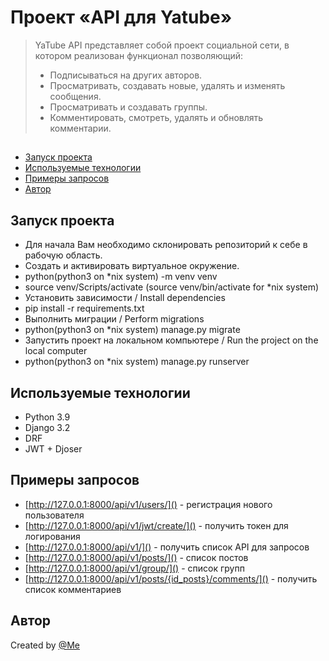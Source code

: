 # Проект «API для Yatube»
> YaTube API представляет собой проект социальной сети, в котором реализован функционал позволяющий:
>- Подписываться на других авторов.
>- Просматривать, создавать новые, удалять и изменять сообщения.
>- Просматривать и создавать группы.
>- Комментировать, смотреть, удалять и обновлять комментарии.


## 
* [Запуск проекта](#Запуск-проекта)
* [Используемые технологии](#Используемые-технологии)
* [Примеры запросов](#Примеры-запросов)
* [Автор](#Автор)


## Запуск проекта
- Для начала Вам необходимо склонировать репозиторий к себе в рабочую область.
- Создать и активировать виртуальное окружение.
- python(python3 on *nix system) -m venv venv
- source venv/Scripts/activate (source venv/bin/activate for *nix system)
- Установить зависимости / Install dependencies
- pip install -r requirements.txt
- Выполнить миграции / Perform migrations
- python(python3 on *nix system) manage.py migrate
- Запустить проект на локальном компьютере / Run the project on the local computer
- python(python3 on *nix system) manage.py runserver


## Используемые технологии
- Python 3.9
- Django 3.2
- DRF
- JWT + Djoser


## Примеры запросов
- [http://127.0.0.1:8000/api/v1/users/]() - регистрация нового пользователя
- [http://127.0.0.1:8000/api/v1/jwt/create/]() - получить токен для логирования
- [http://127.0.0.1:8000/api/v1/]() - получить список API для запросов
- [http://127.0.0.1:8000/api/v1/posts/]() - список постов 
- [http://127.0.0.1:8000/api/v1/group/]() - список групп
- [http://127.0.0.1:8000/api/v1/posts/{id_posts}/comments/]() - получить список комментариев


## Автор
Created by [@Me](https://)
